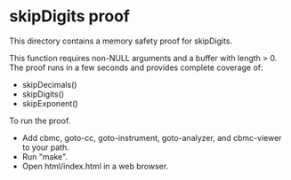 skipDigits proof
==============

This directory contains a memory safety proof for skipDigits.

This function requires non-NULL arguments and a buffer with length > 0.
The proof runs in a few seconds and provides complete coverage of:
* skipDecimals()
* skipDigits()
* skipExponent()

To run the proof.
* Add cbmc, goto-cc, goto-instrument, goto-analyzer, and cbmc-viewer
  to your path.
* Run "make".
* Open html/index.html in a web browser.
